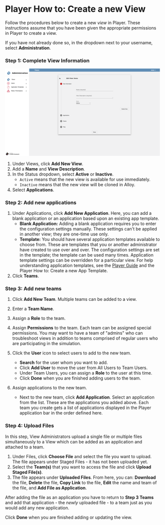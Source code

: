 # Player How to: Create a new View

Follow the procedures below to create a new *view* in Player. These instructions assume that you have been given the appropriate permissions in Player to create a view.

If you have not already done so, in the dropdown next to your username, select **Administration**.

### Step 1: Complete View Information
![player-new-view](assets/img/player-new-view.png)

1. Under Views, click **Add New View**.
2. Add a **Name** and **View Description**.
3. In the Status dropdown, select **Active** or **Inactive**.
   - `Active` means that the new view is available for use immediately.
   - `Inactive` means that the new view will be cloned in Alloy.
4. Select **Applications**.

### Step 2: Add new applications

1. Under Applications, click **Add New Application**. Here, you can add a blank application or an application based upon an existing app template. 
   - **Blank Application:** Adding a blank application requires you to enter the configuration settings manually. These settings can't be applied in another view; they are one-time use only.
   - **Template:** You should have several application templates available to choose from. These are templates that you or another administrator have created to use over and over. The configuration settings are set in the template; the template can be used many times. Application template settings can be overridden for a particular view. For help understanding application templates, see the [Player Guide](https://cmu-sei.github.io/crucible/player-guide) and the Player How to: Create a new App Template.
2. Click **Teams**.

### Step 3: Add new teams

1. Click **Add New Team**. Multiple teams can be added to a view.

2. Enter a **Team Name**.

3. Assign a **Role** to the team.

4. Assign **Permissions** to the team. Each team can be assigned special permissions. You may want to have a team of "admins" who can troubleshoot views in addition to teams comprised of regular users who are participating in the simulation.

5. Click the **User** icon to select users to add to the new team.

   - **Search** for the user whom you want to add. 
   - Click **Add User** to move the user from All Users to Team Users.
   - Under Team Users, you can assign a **Role** to the user at this time.
   - Click **Done** when you are finished adding users to the team.

6. Assign applications to the new team.

   - Next to the new team, click **Add Application**. Select an application from the list. These are the applications you added above. Each team you create gets a list of applications displayed in the Player application bar in the order defined here.

### Step 4: Upload Files

In this step, View Administrators upload a single file or multiple files simultaneously to a View which can be added as an application and attached to a team. 

1. Under Files, click **Choose File** and select the file you want to upload. The file appears under Staged Files - it has not been uploaded yet. 
2. Select the **Team(s)** that you want to access the file and click **Upload Staged File(s)**.
3. The file appears under **Uploaded Files**. From here, you can: **Download** the file, **Delete** the file, **Copy Link** to the file, **Edit** the name and team of the file, and **Add File as Application**.

After adding the file as an application you have to return to **Step 3 Teams** and add that application - the _newly_ uploaded file - to a team just as you would add any new application.

Click **Done** when you are finished adding or updating the view.
